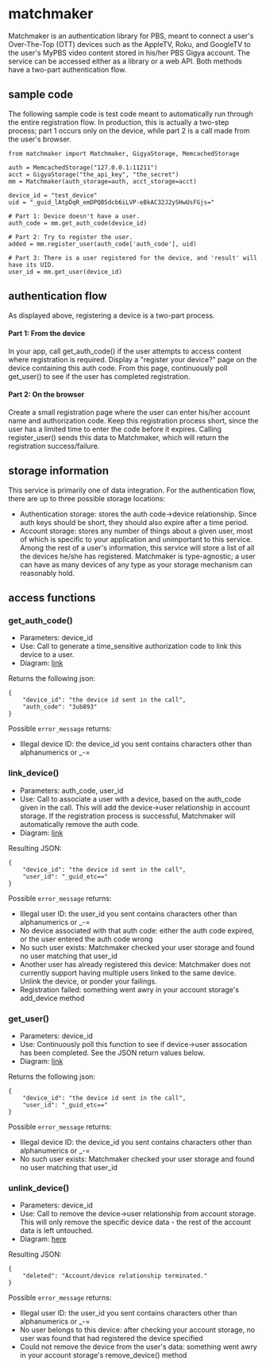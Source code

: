 matchmaker
======

Matchmaker is an authentication library for PBS, meant to connect a user's
Over-The-Top (OTT) devices such as the AppleTV, Roku, and GoogleTV to
the user's MyPBS video content stored in his/her PBS Gigya account. The
service can be accessed either as a library or a web API. Both methods
have a two-part authentication flow.

sample code
-------------
The following sample code is test code meant to automatically run through the entire registration flow. In production, this is actually a two-step process; part 1 occurs only on the device, while part 2 is a call made from the user's browser.

	from matchmaker import Matchmaker, GigyaStorage, MemcachedStorage
	
	auth = MemcachedStorage("127.0.0.1:11211")
	acct = GigyaStorage("the_api_key", "the_secret")
	mm = Matchmaker(auth_storage=auth, acct_storage=acct)

	device_id = "test_device"
	uid = "_guid_lAtpDqR_emDPQB5dcb6iLVP-eBkAC32J2ySHwUsFGjs="
	
	# Part 1: Device doesn't have a user.
	auth_code = mm.get_auth_code(device_id)
	
	# Part 2: Try to register the user.
	added = mm.register_user(auth_code['auth_code'], uid)

	# Part 3: There is a user registered for the device, and 'result' will have its UID.
	user_id = mm.get_user(device_id)

authentication flow
-------------
As displayed above, registering a device is a two-part process. 

#### Part 1: From the device
In your app, call get_auth_code() if the user attempts to access content where registration is required. Display a "register your device?" page on the device containing this auth code. From this page, continuously poll get_user() to see if the user has completed registration.

#### Part 2: On the browser
Create a small registration page where the user can enter his/her account name and authorization code. Keep this registration process short, since the user has a limited time to enter the code before it expires. Calling register_user() sends this data to Matchmaker, which will return the registration success/failure.


storage information
-------------

This service is primarily one of data integration. For the authentication flow, there are up to three possible storage locations:
* Authentication storage: stores the auth code->device relationship. Since auth keys should be short, they should also expire after a time period.
* Account storage: stores any number of things about a given user, most of which is specific to your application and unimportant to this service. Among the rest of a user's information, this service will store a list of all the devices he/she has registered. Matchmaker is type-agnostic; a user can have as many devices of any type as your storage mechanism can reasonably hold.

access functions
-------------

### get_auth_code()
* Parameters: device_id
* Use: Call to generate a time_sensitive authorization code to link this device to a user. 
* Diagram: <a href="https://s3.amazonaws.com/uploads.hipchat.com/24330/346822/6ovza43nc4hvjaa/Matchmaker.get_auth_code().png">link</a>

Returns the following json:

	{
		"device_id": "the device id sent in the call",
		"auth_code": "3ub893"
	}

Possible `error_message` returns:
* Illegal device ID: the device_id you sent contains characters other than alphanumerics or _-=

### link_device()
* Parameters: auth_code, user_id
* Use: Call to associate a user with a device, based on the auth_code given in the call. This will add the device->user relationship in account storage. If the registration process is successful, Matchmaker will automatically remove the auth code.
* Diagram: <a href="https://s3.amazonaws.com/uploads.hipchat.com/24330/346822/n4w7tf29ex0lf2a/Matchmaker.link_device()%20(2).png">link</a>
 
Resulting JSON:

	{
		"device_id": "the device id sent in the call",
		"user_id": "_guid_etc=="
	}
	
Possible `error_message` returns:
* Illegal user ID: the user_id you sent contains characters other than alphanumerics or _-=
* No device associated with that auth code: either the auth code expired, or the user entered the auth code wrong
* No such user exists: Matchmaker checked your user storage and found no user matching that user_id
* Another user has already registered this device: Matchmaker does not currently support having multiple users linked to the same device. Unlink the device, or ponder your failings.
* Registration failed: something went awry in your account storage's add_device method

### get_user()
* Parameters: device_id
* Use: Continuously poll this function to see if device->user assocation has been completed. See the JSON return values below.
* Diagram: <a href="https://s3.amazonaws.com/uploads.hipchat.com/24330/346822/6ovza43nc4hvjaa/Matchmaker.get_auth_code().png">link</a>

Returns the following json:

	{
		"device_id": "the device id sent in the call",
		"user_id": "_guid_etc=="
	}

Possible `error_message` returns:
* Illegal device ID: the device_id you sent contains characters other than alphanumerics or _-=
* No such user exists: Matchmaker checked your user storage and found no user matching that user_id

### unlink_device()
* Parameters: device_id
* Use: Call to remove the device->user relationship from account storage. This will only remove the specific device data - the rest of the account data is left untouched.
* Diagram: <a href="https://s3.amazonaws.com/uploads.hipchat.com/24330/346822/hrmw7tlux801dok/Matchmaker.unlink_device().png">here</a>

Resulting JSON:

	{
		"deleted": "Account/device relationship terminated."
	}

Possible `error_message` returns:
* Illegal user ID: the user_id you sent contains characters other than alphanumerics or _-=
* No user belongs to this device: after checking your account storage, no user was found that had registered the device specified
* Could not remove the device from the user's data: something went awry in your account storage's remove_device() method

